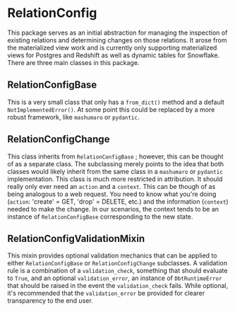 # RelationConfig
This package serves as an initial abstraction for managing the inspection of existing relations and determining
changes on those relations. It arose from the materialized view work and is currently only supporting 
materialized views for Postgres and Redshift as well as dynamic tables for Snowflake. There are three main
classes in this package.

## RelationConfigBase
This is a very small class that only has a `from_dict()` method and a default `NotImplementedError()`. At some
point this could be replaced by a more robust framework, like `mashumaro` or `pydantic`.

## RelationConfigChange
This class inherits from `RelationConfigBase` ; however, this can be thought of as a separate class. The subclassing
merely points to the idea that both classes would likely inherit from the same class in a `mashumaro` or
`pydantic` implementation. This class is much more restricted in attribution. It should really only
ever need an `action` and a `context`. This can be though of as being analogous to a web request. You need to
know what you're doing (`action`: 'create' = GET, 'drop' = DELETE, etc.) and the information (`context`) needed
to make the change. In our scenarios, the context tends to be an instance of `RelationConfigBase` corresponding
to the new state.

## RelationConfigValidationMixin
This mixin provides optional validation mechanics that can be applied to either `RelationConfigBase` or
`RelationConfigChange` subclasses. A validation rule is a combination of a `validation_check`, something
that should evaluate to `True`, and an optional `validation_error`, an instance of `DbtRuntimeError`
that should be raised in the event the `validation_check` fails. While optional, it's recommended that
the `validation_error` be provided for clearer transparency to the end user.
